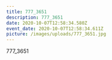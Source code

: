 ```yaml
---
title: 777_3651
description: 777_3651
date: 2020-10-07T12:58:34.580Z
event_date: 2020-10-07T12:58:34.611Z
picture: /images/uploads/777_3651.jpg
---
```

777_3651